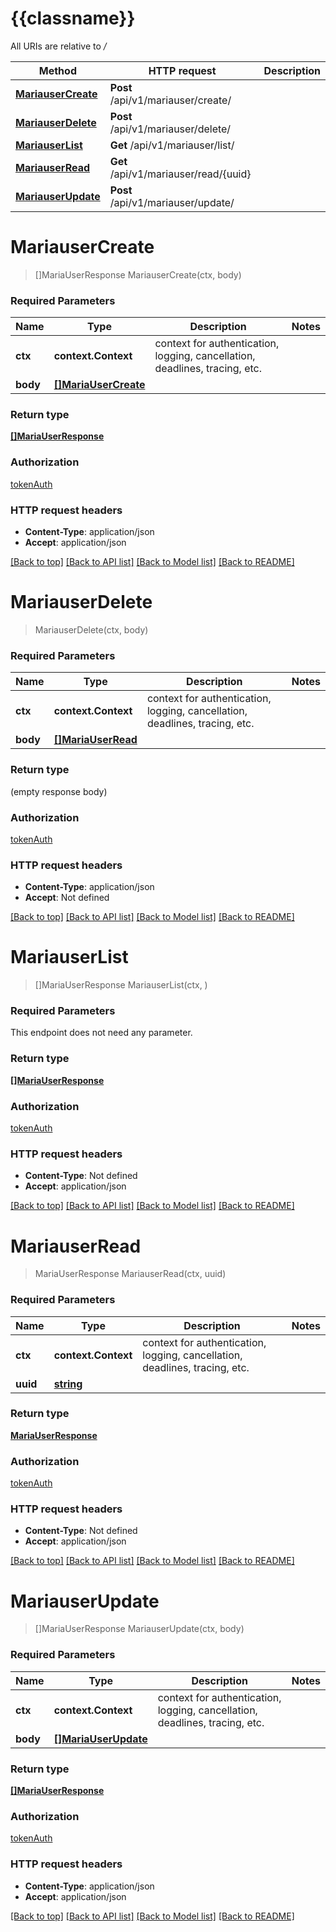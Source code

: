 # {{classname}}

All URIs are relative to */*

Method | HTTP request | Description
------------- | ------------- | -------------
[**MariauserCreate**](MariauserApi.md#MariauserCreate) | **Post** /api/v1/mariauser/create/ | 
[**MariauserDelete**](MariauserApi.md#MariauserDelete) | **Post** /api/v1/mariauser/delete/ | 
[**MariauserList**](MariauserApi.md#MariauserList) | **Get** /api/v1/mariauser/list/ | 
[**MariauserRead**](MariauserApi.md#MariauserRead) | **Get** /api/v1/mariauser/read/{uuid} | 
[**MariauserUpdate**](MariauserApi.md#MariauserUpdate) | **Post** /api/v1/mariauser/update/ | 

# **MariauserCreate**
> []MariaUserResponse MariauserCreate(ctx, body)


### Required Parameters

Name | Type | Description  | Notes
------------- | ------------- | ------------- | -------------
 **ctx** | **context.Context** | context for authentication, logging, cancellation, deadlines, tracing, etc.
  **body** | [**[]MariaUserCreate**](MariaUserCreate.md)|  | 

### Return type

[**[]MariaUserResponse**](MariaUserResponse.md)

### Authorization

[tokenAuth](../README.md#tokenAuth)

### HTTP request headers

 - **Content-Type**: application/json
 - **Accept**: application/json

[[Back to top]](#) [[Back to API list]](../README.md#documentation-for-api-endpoints) [[Back to Model list]](../README.md#documentation-for-models) [[Back to README]](../README.md)

# **MariauserDelete**
> MariauserDelete(ctx, body)


### Required Parameters

Name | Type | Description  | Notes
------------- | ------------- | ------------- | -------------
 **ctx** | **context.Context** | context for authentication, logging, cancellation, deadlines, tracing, etc.
  **body** | [**[]MariaUserRead**](MariaUserRead.md)|  | 

### Return type

 (empty response body)

### Authorization

[tokenAuth](../README.md#tokenAuth)

### HTTP request headers

 - **Content-Type**: application/json
 - **Accept**: Not defined

[[Back to top]](#) [[Back to API list]](../README.md#documentation-for-api-endpoints) [[Back to Model list]](../README.md#documentation-for-models) [[Back to README]](../README.md)

# **MariauserList**
> []MariaUserResponse MariauserList(ctx, )


### Required Parameters
This endpoint does not need any parameter.

### Return type

[**[]MariaUserResponse**](MariaUserResponse.md)

### Authorization

[tokenAuth](../README.md#tokenAuth)

### HTTP request headers

 - **Content-Type**: Not defined
 - **Accept**: application/json

[[Back to top]](#) [[Back to API list]](../README.md#documentation-for-api-endpoints) [[Back to Model list]](../README.md#documentation-for-models) [[Back to README]](../README.md)

# **MariauserRead**
> MariaUserResponse MariauserRead(ctx, uuid)


### Required Parameters

Name | Type | Description  | Notes
------------- | ------------- | ------------- | -------------
 **ctx** | **context.Context** | context for authentication, logging, cancellation, deadlines, tracing, etc.
  **uuid** | [**string**](.md)|  | 

### Return type

[**MariaUserResponse**](MariaUserResponse.md)

### Authorization

[tokenAuth](../README.md#tokenAuth)

### HTTP request headers

 - **Content-Type**: Not defined
 - **Accept**: application/json

[[Back to top]](#) [[Back to API list]](../README.md#documentation-for-api-endpoints) [[Back to Model list]](../README.md#documentation-for-models) [[Back to README]](../README.md)

# **MariauserUpdate**
> []MariaUserResponse MariauserUpdate(ctx, body)


### Required Parameters

Name | Type | Description  | Notes
------------- | ------------- | ------------- | -------------
 **ctx** | **context.Context** | context for authentication, logging, cancellation, deadlines, tracing, etc.
  **body** | [**[]MariaUserUpdate**](MariaUserUpdate.md)|  | 

### Return type

[**[]MariaUserResponse**](MariaUserResponse.md)

### Authorization

[tokenAuth](../README.md#tokenAuth)

### HTTP request headers

 - **Content-Type**: application/json
 - **Accept**: application/json

[[Back to top]](#) [[Back to API list]](../README.md#documentation-for-api-endpoints) [[Back to Model list]](../README.md#documentation-for-models) [[Back to README]](../README.md)

